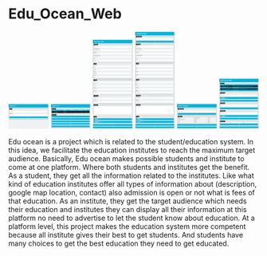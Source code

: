 <h1>Edu_Ocean_Web</h1>
<p float="left">
<img src="https://github.com/shaharyar809/Edu_Ocean_Web/blob/main/output/Login%20Screen.jpeg" width="16%">
<img src="https://github.com/shaharyar809/Edu_Ocean_Web/blob/main/output/Home%20Screen.jpeg" width="16%">
<img src="https://github.com/shaharyar809/Edu_Ocean_Web/blob/main/output/Insert%20Screen.jpeg" width="16%">
<img src="https://github.com/shaharyar809/Edu_Ocean_Web/blob/main/output/Update%20Screen.jpeg" width="16%">
<img src="https://github.com/shaharyar809/Edu_Ocean_Web/blob/main/output/Delete%20Screen.jpeg" width="16%">
<img src="https://github.com/shaharyar809/Edu_Ocean_Web/blob/main/output/Notice%20Tool%20Screen.jpeg" width="16%">
</p>
<p>
Edu ocean is a project which is related to the student/education system. In this idea, we facilitate the education institutes to reach the maximum target audience. Basically, Edu ocean makes possible students and institute to come at one platform. Where both students and institutes get the benefit. As a student, they get all the information related to the institutes. Like what kind of education institutes offer all types of information about (description, google map location, contact) also admission is open or not what is fees of that education. As an institute, they get the target audience which needs their education and institutes they can display all their information at this platform no need to advertise to let the student know about education. At a platform level, this project makes the education system more competent because all institute gives their best to get students. And students have many choices to get the best education they need to get educated.
</p>
